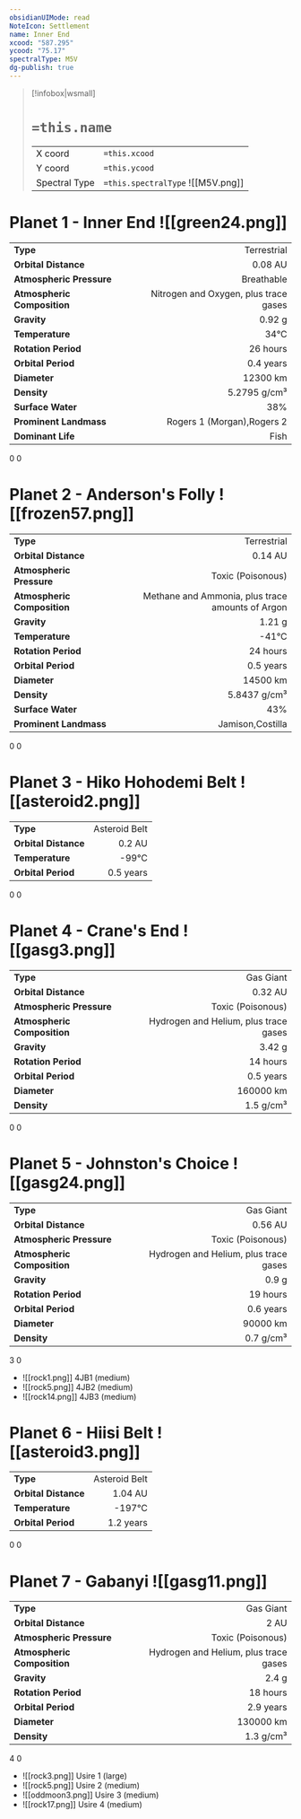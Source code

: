 ```yaml
---
obsidianUIMode: read
NoteIcon: Settlement
name: Inner End
xcood: "587.295"
ycood: "75.17"
spectralType: M5V
dg-publish: true
---
```

> [!infobox|wsmall]
> # `=this.name`
> | | |
> | - | - |
> | X coord | `=this.xcood` |
> | Y coord| `=this.ycood` |
> | Spectral Type | `=this.spectralType` ![[M5V.png]] |

# Planet 1 - Inner End ![[green24.png]]
|                             |                           |
| --------------------------- | -------------------------:|
| **Type**                    |             Terrestrial |
| **Orbital Distance**        |   0.08 AU |
| **Atmospheric Pressure**    |       Breathable |
| **Atmospheric Composition** |      Nitrogen and Oxygen, plus trace gases |
| **Gravity**                 |        0.92 g |
| **Temperature**             |    34°C |
| **Rotation Period**         |  26 hours |
| **Orbital Period** | 0.4 years |
| **Diameter**                |      12300 km | 
| **Density**                 |    5.2795 g/cm³ |
| **Surface Water**           |           38% | 
| **Prominent Landmass**      |         Rogers 1 (Morgan),Rogers 2 | 
| **Dominant Life**           |         Fish |



0
0



# Planet 2 - Anderson's Folly ![[frozen57.png]]
|                             |                           |
| --------------------------- | -------------------------:|
| **Type**                    |             Terrestrial |
| **Orbital Distance**        |   0.14 AU |
| **Atmospheric Pressure**    |       Toxic (Poisonous) |
| **Atmospheric Composition** |      Methane and Ammonia, plus trace amounts of Argon |
| **Gravity**                 |        1.21 g |
| **Temperature**             |    -41°C |
| **Rotation Period**         |  24 hours |
| **Orbital Period** | 0.5 years |
| **Diameter**                |      14500 km | 
| **Density**                 |    5.8437 g/cm³ |
| **Surface Water**           |           43% | 
| **Prominent Landmass**      |         Jamison,Costilla | 



0
0



# Planet 3 - Hiko Hohodemi Belt ![[asteroid2.png]]
|                             |                           |
| --------------------------- | -------------------------:|
| **Type**                    |             Asteroid Belt |
| **Orbital Distance**        |   0.2 AU |
| **Temperature**             |    -99°C |
| **Orbital Period** | 0.5 years |



0
0



# Planet 4 - Crane's End ![[gasg3.png]]
|                             |                           |
| --------------------------- | -------------------------:|
| **Type**                    |             Gas Giant |
| **Orbital Distance**        |   0.32 AU |
| **Atmospheric Pressure**    |       Toxic (Poisonous) |
| **Atmospheric Composition** |      Hydrogen and Helium, plus trace gases |
| **Gravity**                 |        3.42 g |
| **Rotation Period**         |  14 hours |
| **Orbital Period** | 0.5 years |
| **Diameter**                |      160000 km | 
| **Density**                 |    1.5 g/cm³ |



0
0



# Planet 5 - Johnston's Choice ![[gasg24.png]]
|                             |                           |
| --------------------------- | -------------------------:|
| **Type**                    |             Gas Giant |
| **Orbital Distance**        |   0.56 AU |
| **Atmospheric Pressure**    |       Toxic (Poisonous) |
| **Atmospheric Composition** |      Hydrogen and Helium, plus trace gases |
| **Gravity**                 |        0.9 g |
| **Rotation Period**         |  19 hours |
| **Orbital Period** | 0.6 years |
| **Diameter**                |      90000 km | 
| **Density**                 |    0.7 g/cm³ |



3
0

- ![[rock1.png]] 4JB1 (medium)
- ![[rock5.png]] 4JB2 (medium)
- ![[rock14.png]] 4JB3 (medium)


# Planet 6 - Hiisi Belt ![[asteroid3.png]]
|                             |                           |
| --------------------------- | -------------------------:|
| **Type**                    |             Asteroid Belt |
| **Orbital Distance**        |   1.04 AU |
| **Temperature**             |    -197°C |
| **Orbital Period** | 1.2 years |



0
0



# Planet 7 - Gabanyi ![[gasg11.png]]
|                             |                           |
| --------------------------- | -------------------------:|
| **Type**                    |             Gas Giant |
| **Orbital Distance**        |   2 AU |
| **Atmospheric Pressure**    |       Toxic (Poisonous) |
| **Atmospheric Composition** |      Hydrogen and Helium, plus trace gases |
| **Gravity**                 |        2.4 g |
| **Rotation Period**         |  18 hours |
| **Orbital Period** | 2.9 years |
| **Diameter**                |      130000 km | 
| **Density**                 |    1.3 g/cm³ |



4
0

- ![[rock3.png]] Usire 1 (large)
- ![[rock5.png]] Usire 2 (medium)
- ![[oddmoon3.png]] Usire 3 (medium)
- ![[rock17.png]] Usire 4 (medium)


